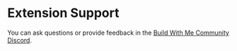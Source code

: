 # Extension Support

You can ask questions or provide feedback in the 
[Build With Me Community Discord](https://discord.gg/kC8HTrs59R).